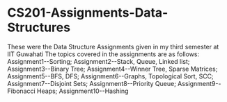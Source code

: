 # CS201-Assignments-Data-Structures
These were the Data Structure Assignments given in my third semester at IIT Guwahati
The topics covered in the assignments are as follows:
Assignment1--Sorting;
Assignment2--Stack, Queue, Linked list;
Assignment3--Binary Tree;
Assignment4--Winner Tree, Sparse Matrices;
Assignment5--BFS, DFS;
Assignment6--Graphs, Topological Sort, SCC;
Assignment7--Disjoint Sets;
Assignment8--Priority Queue;
Assignment9--Fibonacci Heaps;
Assignment10--Hashing
